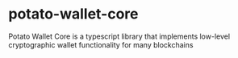# potato-wallet-core
Potato Wallet Core is a typescript library that implements low-level cryptographic wallet functionality for many blockchains
